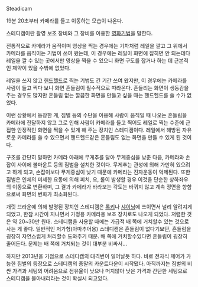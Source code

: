 Steadicam

  
19분 20초부터 카메라를 들고 이동하는 모습이 나온다.

스테디캠이란 촬영 보조 장비와 그 장비를 이용한 [영화기법](%EC%98%81%ED%99%94%20%EA%B8%B0%EB%B2%95.md)을 말한다.

전통적으로 카메라가 움직이며 영상을 찍는 경우에는 기차처럼 레일을 깔고 그 위에서 카메라를 움직이는 기법이 쓰여 왔는데, 이 경우에는 레일이
화면에 잡히면 안 되는데다 레일을 깔 수 있는 곳에서만 영상을 찍을 수 있으니 화면 구도를 잡거나 하는 데 근본적인 제약이 있을 수밖에
없었다.

레일을 쓰지 않고 [핸드헬드](%ED%95%B8%EB%93%9C%ED%97%AC%EB%93%9C.md)로 찍는 기법도 긴 기간 쓰여
왔지만, 이 경우에는 카메라를 사람이 들고 찍다 보니 화면 흔들림이 필수적으로 따라온다. 흔들리는 화면이 생동감을 주는 경우도 많지만 흔들림
없는 깔끔한 화면을 만들고 싶을 때는 핸드헬드를 쓸 수가 없었다.

이런 상황에서 등장한 게, 짐벌 등의 수단을 이용해 사람이 움직일 때 나오는 흔들림을 카메라에 전달하지 않고 그로 인해 사람이 카메라를 들고
찍어도 레일로 찍는 수준에 근접한 안정적인 화면을 찍을 수 있게 해 주는 장치인 스테디캠이다. 레일에서 해방된 자유로운 카메라를 쓸 수
있으면서 핸드헬드같은 흔들림도 없는 화면을 만들 수 있게 된 것이다.

구조를 간단히 말하면 카메라 아래에 무게추를 달아 무게중심을 낮춘 다음, 카메라와 손잡이 사이에 볼마운트 등의 짐벌을 설치한 것이다.
무게추는 관성에 의해 가만히 있으려고 하게 되고, 손잡이보다 무게중심이 낮기 때문에 카메라는 진자운동이 억제된다. 또한 짐벌은 인체의 미세한
요동에 의해 피치, 요, 롤이 발생할 경우 이것을 단순한 상하좌우의 이동으로 변환하며, 그 결과 카메라가 바라보는 각도는 바뀌지 않고 계속
정면을 향함으로써 화면의 변화가 최소화된다.

개릿 브라운에 의해 발명된 장치인 스테디캠은 [록키](%EB%A1%9D%ED%82%A4.md)나
[샤이닝](%EC%83%A4%EC%9D%B4%EB%8B%9D.md)에 쓰이면서 널리 알려지게 되었고, 한참 시간이 지나면서 가정용
카메라용 보조 장치로도 나오게 되었다. 저렴한 것은 약 20~30만 원대. 스테디캠을 사용할 때에는 가급적 배 쪽에 거치할수 있는 것으로
사는 게 좋다. 일반적인 저가형(아마추어용) 스테디캠은 흔들림이 없다기보단, 흔들림을 굉장히 자연스럽게 처리할수 도와주기 때문. 배 쪽에
거치할수있다면 흔들림이 굉장히 줄어든다. 문제는 배 쪽에 거치되는 것이 대부분 비싸서...

하지만 2013년을 기점으로 스테디캠의 대격변이 일어날듯 하다. 바로 전자식 제어가 가능한 짐벌의 등장으로 스테디캠의 종말의 카운트다운이
시작됐다. 아직까지는 짐벌의 비싼 가격과 세팅의 어려움으로 점유율이 낮으나 머지않아 낮은 가격과 간단한 세팅으로 스테디캠을 몰아내리라는 것이
확실시 되고있다.


